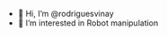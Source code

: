 - 👋 Hi, I’m @rodriguesvinay
- 👀 I’m interested in Robot manipulation

<!---
- 🌱 I’m currently learning modellling and control of continuum parallel robot

rodriguesvinay/rodriguesvinay is a ✨ special ✨ repository because its `README.md` (this file) appears on your GitHub profile.
You can click the Preview link to take a look at your changes.
--->
